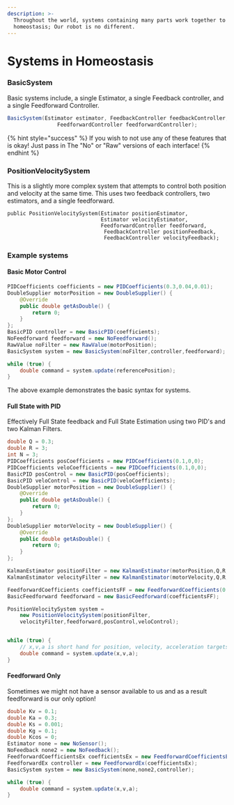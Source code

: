 ```yaml
---
description: >-
  Throughout the world, systems containing many parts work together to achieve
  homeostasis; Our robot is no different.
---
```


# Systems in Homeostasis

### BasicSystem

Basic systems include, a single Estimator, a single Feedback controller, and a single Feedforward Controller.&#x20;

```java
BasicSystem(Estimator estimator, FeedbackController feedbackController,
                FeedforwardController feedforwardController);
```

{% hint style="success" %}
If you wish to not use any of these features that is okay! Just pass in The "No" or "Raw" versions of each interface!&#x20;
{% endhint %}

### PositionVelocitySystem

This is a slightly more complex system that attempts to control both position and velocity at the same time. This uses two feedback controllers, two estimators, and a single feedforward.&#x20;

```
public PositionVelocitySystem(Estimator positionEstimator, 
                              Estimator velocityEstimator,
                              FeedforwardController feedforward,
                               FeedbackController positionFeedback,
                               FeedbackController velocityFeedback);
```

### Example systems&#x20;

#### Basic Motor Control

```java
PIDCoefficients coefficients = new PIDCoefficients(0.3,0.04,0.01);
DoubleSupplier motorPosition = new DoubleSupplier() {
	@Override
	public double getAsDouble() {
		return 0;
	}
};
BasicPID controller = new BasicPID(coefficients); 
NoFeedforward feedforward = new NoFeedforward();
RawValue noFilter = new RawValue(motorPosition); 
BasicSystem system = new BasicSystem(noFilter,controller,feedforward);

while (true) {
	double command = system.update(referencePosition);
}

```

The above example demonstrates the basic syntax for systems.

#### Full State with PID&#x20;

Effectively Full State feedback and Full State Estimation using two PID's and two Kalman Filters.&#x20;

```java
double Q = 0.3;
double R = 3;
int N = 3;
PIDCoefficients posCoefficients = new PIDCoefficients(0.1,0,0);
PIDCoefficients veloCoefficients = new PIDCoefficients(0.1,0,0);
BasicPID posControl = new BasicPID(posCoefficients);
BasicPID veloControl = new BasicPID(veloCoefficients);
DoubleSupplier motorPosition = new DoubleSupplier() {
	@Override
	public double getAsDouble() {
		return 0;
	}
};
DoubleSupplier motorVelocity = new DoubleSupplier() {
	@Override
	public double getAsDouble() {
		return 0;
	}
};

KalmanEstimator positionFilter = new KalmanEstimator(motorPosition,Q,R,N);
KalmanEstimator velocityFilter = new KalmanEstimator(motorVelocity,Q,R,N); 

FeedforwardCoefficients coefficientsFF = new FeedforwardCoefficients(0.1,0.3,0.001);
BasicFeedforward feedforward = new BasicFeedforward(coefficientsFF);

PositionVelocitySystem system = 
	new PositionVelocitySystem(positionFilter,
	velocityFilter,feedforward,posControl,veloControl);


while (true) {
	// x,v,a is short hand for position, velocity, acceleration targets
	double command = system.update(x,v,a);
}
```

#### Feedforward Only

Sometimes we might not have a sensor available to us and as a result feedforward is our only option!&#x20;

```java
double Kv = 0.1;
double Ka = 0.3;
double Ks = 0.001;
double Kg = 0.1;
double Kcos = 0;
Estimator none = new NoSensor();
NoFeedback none2 = new NoFeedback();
FeedforwardCoefficientsEx coefficientsEx = new FeedforwardCoefficientsEx(Kv,Ka,Ks,Kg,Kcos);
FeedforwardEx controller = new FeedforwardEx(coefficientsEx);
BasicSystem system = new BasicSystem(none,none2,controller); 

while (true) {
    double command = system.update(x,v,a); 
}
```
